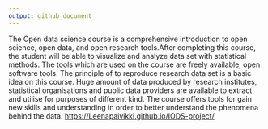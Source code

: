 ```yaml
---
output: github_document
---
```


The Open data science course is a comprehensive introduction to open science, open data, and open research tools.After completing this course, the student will be able to visualize and analyze data set with statistical methods. The tools which are used on the course are freely available, open software tools.
The principle of to reproduce research data set is a basic idea on this course. Huge amount of data produced by research institutes, statistical organisations and public data providers are available to extract and utilise for purposes of different kind.
The course offers tools for gain new skills and understanding in order to better understand the phenomena behind the data.
https://Leenapaivikki.github.io/IODS-project/
